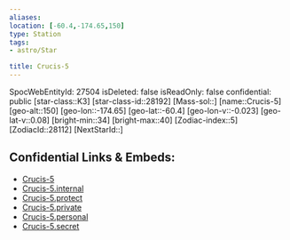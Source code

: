 ```yaml
---
aliases: 
location: [-60.4,-174.65,150]
type: Station
tags:
- astro/Star

title: Crucis-5
---
```

SpocWebEntityId: 27504
isDeleted: false
isReadOnly: false
confidential: public
[star-class::K3]
[star-class-id::28192]
[Mass-sol::]
[name::Crucis-5]
[geo-alt::150]
[geo-lon::-174.65]
[geo-lat::-60.4]
[geo-lon-v::-0.023]
[geo-lat-v::0.08]
[bright-min::34]
[bright-max::40]
[Zodiac-index::5]
[ZodiacId::28112]
[NextStarId::]



## Confidential Links & Embeds: 
- [Crucis-5](../../../_public/astro/Star/Crucis-5.md) 
- [Crucis-5.internal](../../../_internal/astro/Star/Crucis-5.internal.md) 
- [Crucis-5.protect](../../../_protect/astro/Star/Crucis-5.protect.md) 
- [Crucis-5.private](../../../_private/astro/Star/Crucis-5.private.md) 
- [Crucis-5.personal](../../../_personal/astro/Star/Crucis-5.personal.md) 
- [Crucis-5.secret](../../../_secret/astro/Star/Crucis-5.secret.md)

